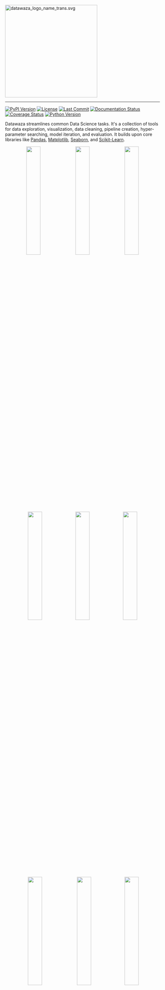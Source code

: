 <br />
<img src="https://www.datawaza.com/en/latest/_static/datawaza_logo_name_trans.svg" alt="datawaza_logo_name_trans.svg" width="300"/>

--------------------------------------
[![PyPI Version](https://img.shields.io/pypi/v/datawaza)](https://pypi.org/project/datawaza/)
[![License](https://img.shields.io/github/license/jbeno/datawaza)](https://github.com/jbeno/datawaza/blob/main/LICENSE)
[![Last Commit](https://img.shields.io/github/last-commit/jbeno/datawaza)](https://github.com/jbeno/datawaza)
[![Documentation Status](https://readthedocs.org/projects/datawaza/badge/?version=latest)](https://www.datawaza.com/en/latest/?badge=latest)
[![Coverage Status](https://coveralls.io/repos/github/jbeno/datawaza/badge.svg?branch=main)](https://coveralls.io/github/jbeno/datawaza?branch=main)
[![Python Version](https://img.shields.io/pypi/pyversions/datawaza)]()

Datawaza streamlines common Data Science tasks. It's a collection of tools for data exploration, visualization, data cleaning, pipeline creation, hyper-parameter searching, model iteration, and evaluation. It builds upon core libraries like [Pandas](https://pandas.pydata.org/), [Matplotlib](https://matplotlib.org/), [Seaborn](https://seaborn.pydata.org/), and [Scikit-Learn](https://scikit-learn.org/stable/).

<p align="center">
  <a href="https://www.datawaza.com/en/latest/explore.html#datawaza.explore.plot_charts"><img src="https://www.datawaza.com/en/latest/_static/plot_charts.png" width="30%" /></a>
  <a href="https://www.datawaza.com/en/latest/explore.html#datawaza.explore.plot_map_ca"><img src="https://www.datawaza.com/en/latest/_static/plot_map_ca.png" width="30%" style="margin:0 1%;" /></a>
  <a href="https://www.datawaza.com/en/latest/model.html#datawaza.model.compare_models"><img src="https://www.datawaza.com/en/latest/_static/compare_models_2.png" width="30%" /></a>
</p>
<p align="center">
  <a href="https://www.datawaza.com/en/latest/explore.html#datawaza.explore.plot_corr"><img src="https://www.datawaza.com/en/latest/_static/plot_corr.png" width="30%" /></a>
  <a href="https://www.datawaza.com/en/latest/model.html#datawaza.model.plot_train_history"><img src="https://www.datawaza.com/en/latest/_static/plot_train_history.png" width="30%" /></a>
  <a href="https://www.datawaza.com/en/latest/model.html#datawaza.model.iterate_model"><img src="https://www.datawaza.com/en/latest/_static/iterate_model_1.png" width="30%" /></a>
</p>
<p align="center">
  <a href="https://www.datawaza.com/en/latest/model.html#datawaza.model.iterate_model"><img src="https://www.datawaza.com/en/latest/_static/iterate_model_2.png" width="30%" style="margin:0 1%;" /></a>
  <a href="https://www.datawaza.com/en/latest/model.html#datawaza.model.plot_results"><img src="https://www.datawaza.com/en/latest/_static/plot_results.png" width="30%" /></a>
  <a href="hhttps://www.datawaza.com/en/latest/explore.html#datawaza.explore.print_ascii_image"><img src="https://www.datawaza.com/en/latest/_static/print_ascii_image.png" width="30%" /></a>
</p>

Installation
------------

The latest release can be found on [PyPI](https://pypi.org/project/datawaza/). Install Datawaza with pip:

    pip install datawaza

See the [Change Log](CHANGELOG.md) for a history of changes.

Dependencies
------------

Datawaza supports Python 3.9 - 3.12. Because Cartopy does not support Python 3.8, and that's a dependency for `plot_map_ca`, 3.8 is not supported.

Installation requires NumPy, Pandas, Matplotlib, Seaborn, Plotly, Scikit-Learn, SciPy, Cartopy, GeoPandas, StatsModels, TensorFlow, Keras, SciKeras (if utilizing KerasClassifier as a model), PyTorch, and a few other supporting packages. See the [Requirements.txt](https://github.com/jbeno/datawaza/blob/main/requirements.txt).

Documentation
-------------

Online documentation is available at [Datawaza.com](https://datawaza.com).

The [User Guide](https://www.datawaza.com/en/latest/userguide.html) is a Jupyter notebook that walks through how to use the Datawaza functions. It's probably the best place to start. There is also an API reference for the major modules: [Clean](https://www.datawaza.com/en/latest/clean.html), [Explore](https://www.datawaza.com/en/latest/explore.html), [Model](https://www.datawaza.com/en/latest/model.html), and [Tools](https://www.datawaza.com/en/latest/tools.html).

Development
-----------

The [Datawaza repo](https://github.com/jbeno/datawaza) is on GitHub.

Please submit bugs that you encounter to the [Issue Tracker](https://github.com/jbeno/datawaza/issues). Contributions and ideas for enhancements are welcome!

What is Waza?
-------------

Waza (技) means "technique" in Japanese. In martial arts like Aikido, it is paired with words like "suwari-waza" (sitting techniques) or "kaeshi-waza" (reversal techniques). So we've paired it with "data" to represent Data Science techniques: データ技 "data-waza".

Origin Story
-------------

Most of these functions were created while I was pursuing a [Professional Certificate](https://em-executive.berkeley.edu/professional-certificate-machine-learning-artificial-intelligence) in Machine Learning & Artificial Intelligence from U.C. Berkeley. With each assignment, I tried to simplify repetitive tasks and streamline my workflow. They served me well at the time, so perhaps they will be of value to others.

Quick Start
-----------

The [User Guide](https://www.datawaza.com/en/latest/userguide.html) will show you how to use Datawaza's functions in depth. Assuming you already have data loaded, here are some examples of what it can do:

    >>> import datawaza as dw
    
Show the unique values of each variable below the threshold of n = 12:

    >>> dw.get_unique(df, 12, count=True, percent=True)

    CATEGORICAL: Variables with unique values equal to or below: 12
    
    job has 12 unique values:
    
        admin.              10422   25.3%
        blue-collar         9254    22.47%
        technician          6743    16.37%
        services            3969    9.64%
        management          2924    7.1%
        retired             1720    4.18%
        entrepreneur        1456    3.54%
        self-employed       1421    3.45%
        housemaid           1060    2.57%
        unemployed          1014    2.46%
        student             875     2.12%
        unknown             330     0.8%
    
    marital has 4 unique values:
    
        married        24928   60.52%
        single         11568   28.09%
        divorced       4612    11.2%
        unknown        80      0.19%

Plot bar charts of categorical variables:

    >>> dw.plot_charts(df, plot_type='cat', cat_cols=cat_columns, rotation=90)

![plot_charts output](https://www.datawaza.com/en/latest/_static/plot_charts_output.png)

Get the top positive and negative correlations with the target variable, and save to lists:

    >>> pos_features, neg_features = dw.get_corr(df_enc, n=10, var='subscribed_enc', return_arrays=True)

    Top 10 positive correlations:
                  Variable 1      Variable 2  Correlation
    0               duration  subscribed_enc         0.41
    1       poutcome_success  subscribed_enc         0.32
    2   previously_contacted  subscribed_enc         0.32
    3                  pdays  subscribed_enc         0.27
    4               previous  subscribed_enc         0.23
    5              month_mar  subscribed_enc         0.14
    6              month_oct  subscribed_enc         0.14
    7              month_sep  subscribed_enc         0.12
    8           no_default_1  subscribed_enc         0.10
    9            job_student  subscribed_enc         0.09
    
    Top 10 negative correlations:
                  Variable 1      Variable 2  Correlation
    0            nr.employed  subscribed_enc        -0.35
    1              euribor3m  subscribed_enc        -0.31
    2           emp.var.rate  subscribed_enc        -0.30
    3   poutcome_nonexistent  subscribed_enc        -0.19
    4      contact_telephone  subscribed_enc        -0.14
    5         cons.price.idx  subscribed_enc        -0.14
    6              month_may  subscribed_enc        -0.11
    7               campaign  subscribed_enc        -0.07
    8        job_blue-collar  subscribed_enc        -0.07
    9     education_basic.9y  subscribed_enc        -0.05

Plot a chart showing the top correlations with the target variable:

    >>> dw.plot_corr(df_enc, 'subscribed_enc', n=16, size=(12,6), rotation=90)

![plot_corr output](https://www.datawaza.com/en/latest/_static/plot_corr_output.png)

Run a regression model iteration, which dynamically assembles a pipeline and evaluates the model, including
charts of residuals, predicted vs. actual, and coefficients:

    >>> results_df, iteration_6 = dw.iterate_model(X2_train, X2_test, y2_train, y2_test,
    ...     transformers=['ohe', 'log', 'poly3'], model='linreg',
    ...     iteration='6', note='X2. Test size: 0.25, Pipeline: OHE > Log > Poly3 > LinReg',
    ...     plot=True, lowess=True, coef=True, perm=True, vif=True, decimal=2,
    ...     save=True, save_df=results_df, config=my_config)

![iterate_model output 1 of 3](https://www.datawaza.com/en/latest/_static/iterate_model_output_1.png)
![iterate_model output 2 of 3](https://www.datawaza.com/en/latest/_static/iterate_model_output_2.png)
![iterate_model output 3 of 3](https://www.datawaza.com/en/latest/_static/iterate_model_output_3.png)

Compare train/test scores across model iterations, and select the best result:

    >>> dw.plot_results(results_df, metrics=['Train MAE', 'Test MAE'], y_label='Mean Absolute Error',
    ...     select_metric='Test MAE', select_criteria='min', decimal=0)

![plot_results output](https://www.datawaza.com/en/latest/_static/plot_results_output.png)

Define a configuration file to compare multiple binary classification models:

    >>> # Set some variables referenced in the config
    >>> random_state = 42
    >>> class_weight = None
    >>> max_iter = 10000
    >>>
    >>> # Set column lists referenced in the config
    >>> num_columns = list(X.columns)
    >>> cat_columns = []
    >>>
    >>> # Create a custom configuration file with 3 models and grid search params
    >>> my_config = {
    ...     'models' : {
    ...         'logreg': LogisticRegression(max_iter=max_iter,
    ...                   random_state=random_state, class_weight=class_weight),
    ...         'knn_class': KNeighborsClassifier(),
    ...         'tree_class': DecisionTreeClassifier(random_state=random_state,
    ...                       class_weight=class_weight)
    ...     },
    ...     'imputers': {
    ...         'simple_imputer': SimpleImputer()
    ...     },
    ...     'transformers': {
    ...         'ohe': (OneHotEncoder(drop='if_binary', handle_unknown='ignore'),
    ...                     cat_columns)
    ...     },
    ...     'scalers': {
    ...         'stand': StandardScaler()
    ...     },
    ...     'selectors': {
    ...         'sfs_logreg': SequentialFeatureSelector(LogisticRegression(
    ...                       max_iter=max_iter, random_state=random_state,
    ...                       class_weight=class_weight))
    ...     },
    ...     'params' : {
    ...         'logreg': {
    ...             'logreg__C': [0.0001, 0.001, 0.01, 0.1, 1, 10, 100],
    ...             'logreg__solver': ['newton-cg', 'lbfgs', 'saga']
    ...         },
    ...         'knn_class': {
    ...             'knn_class__n_neighbors': [3, 5, 10, 15, 20, 25],
    ...             'knn_class__weights': ['uniform', 'distance'],
    ...             'knn_class__metric': ['euclidean', 'manhattan']
    ...         },
    ...         'tree_class': {
    ...             'tree_class__max_depth': [3, 5, 7],
    ...             'tree_class__min_samples_split': [5, 10, 15],
    ...             'tree_class__criterion': ['gini', 'entropy'],
    ...             'tree_class__min_samples_leaf': [2, 4, 6]
    ...         },
    ...     },
    ...     'cv': {
    ...         'kfold_5': KFold(n_splits=5, shuffle=True, random_state=42)
    ...     },
    ...     'no_scale': ['tree_class'],
    ...     'no_poly': ['knn_class', 'tree_class']
    ... }

Run a binary classification on 7 models, dynamically assembling the pipeline and
performing a grid search of the hyper-parameters, all based on the configuration
file defined above:

    >>> results_df = compare_models(
    ...
    ...     # Data split and sampling
    ...     x=X, y=y, test_size=0.25, stratify=None, under_sample=None,
    ...     over_sample=None, svm_knn_resample=None,
    ...
    ...     # Models and pipeline steps
    ...     imputer=None, transformers=None, scaler='stand', selector=None,
    ...     models=['logreg', 'knn_class', 'svm_proba', 'tree_class',
    ...     'forest_class', 'xgb_class', 'keras_class'], svm_proba=True,
    ...
    ...     # Grid search
    ...     search_type='random', scorer='accuracy', grid_cv='kfold_5', verbose=1,
    ...
    ...     # Model evaluation and charts
    ...     model_eval=True, plot_perf=True, plot_curve=True, fig_size=(12,6),
    ...     legend_loc='lower left', rotation=45, threshold=0.5,
    ...     class_map=class_map, pos_label=1, title='Breast Cancer',
    ...
    ...     # Config, preferences and notes
    ...     config=my_config, class_weight=None, random_state=42, decimal=4,
    ...     n_jobs=None, notes='Test Size=0.25, Threshold=0.50'
    ... )  #doctest: +NORMALIZE_WHITESPACE

![compare_models output 1 of 5](https://www.datawaza.com/en/latest/_static/compare_models_output_1.png)
![compare_models output 2 of 5](https://www.datawaza.com/en/latest/_static/compare_models_output_2.png)
![compare_models output 3 of 5](https://www.datawaza.com/en/latest/_static/compare_models_output_3.png)
![compare_models output 4 of 5](https://www.datawaza.com/en/latest/_static/compare_models_output_4.png)
![compare_models output 5 of 5](https://www.datawaza.com/en/latest/_static/compare_models_output_5.png)

This was just a sample of some Datawaza tools. Download [userguide.ipynb](https://github.com/jbeno/datawaza/blob/main/docs/userguide.ipynb) and explore the full breadth of the library in your Jupyter environment.
